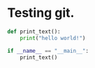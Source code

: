 # Testing git.

```python
def print_text():
    print("hello world!")

if __name__ == "__main__":
    print_text()
```